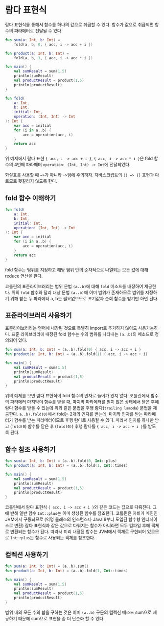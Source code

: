 # 람다 표현식

람다 표현식을 통해서 함수를 하나의 값으로 취급할 수 있다. 함수가 값으로 취급되면 함수의 파라메터로 전달될 수 있다.

```kotlin
fun sum(a: Int, b: Int) = 
    fold(a, b, 0, { acc, i -> acc + i })

fun product(a: Int, b: Int) = 
    fold(a, b, 1, { acc, i -> acc * i })

fun main() {
    val sumResult = sum(1,5)
    println(sumResult)
    val productResult = product(1,5)
    println(productResult)
}

fun fold(
    a: Int,
    b: Int,
    initial: Int,
    operation: (Int, Int) -> Int
): Int {
    var acc = initial
    for (i in a..b) {
        acc = operation(acc, i)
    }
    return acc
}
```

위 예제에서 람다 표현 `{ acc, i -> acc + i }`, `{ acc, i -> acc * i }`은 fold 함수의 4번째 파라메터 `operation: (Int, Int) -> Int`에 전달되었다.

화살표를 사용할 때 `=>`가 아니라 `->`임에 주의하자. 자바스크립트의 `() => {}` 표현과 다르므로 헷갈리지 않도록 한다.

## fold 함수 이해하기

```kotlin
fun fold(
    a: Int,
    b: Int,
    initial: Int,
    operation: (Int, Int) -> Int
): Int {
    var acc = initial
    for (i in a..b) {
        acc = operation(acc, i)
    }
    return acc
}
```

fold 함수는 범위를 지정하고 해당 범위 안의 순차적으로 나열되는 모든 값에 대해 reduce 연산을 한다.

코틀린의 표준라이브러리는 범위 문법 `(a..b)`에 대해 `fold` 메소드를 내장하여 제공한다. 위의 `fold` 함수와 달리 대상 문법 `(a..b)`에 이미 범위가 존재하므로 범위를 지정하기 위해 받는 두 파라메터 a, b는 필요없으므로 초기값과 순회 함수를 받기만 하면 된다.

## 표준라이브러리 사용하기

표준라이브러리는 언어에 내장된 것으로 특별히 import로 추가하지 않아도 사용가능하다. 표준 라이브러리에 내장된 fold 함수는 수의 범위를 나타내는 `(a..b)`의 메소드로 정의되어 있다.

```kotlin
fun sum(a: Int, b: Int) = (a..b).fold(0) { acc, i -> acc + i }
fun product(a: Int, b: Int) = (a..b).fold(1) { acc, i -> acc + i}

fun main() {
    val sumResult = sum(1,5)
    println(sumResult)
    val productResult = product(1,5)
    println(productResult)
}
```

위의 예제를 보면 람다 표현식이 fold 함수의 인자로 들어가 있지 않다. 코틀린에서 함수의 파라메터 마지막이 함수를 받을 때, 마지막 파라메터를 받지 않은 상태에서 닫은 후에 람다 함수를 받을 수 있는데 위와 같은 문법을 후행 람다(`trailing lambda`) 문법을 제공한다. `a..b).fold(0)`에서 fold는 2개의 인자를 받는데, 마지막 인자를 받는 파라메터가 함수를 받는 파라메터이므로 후행 람다로 사용될 수 있다. 따라서 인자를 하나만 받고 (`fold(0`) 함수를 닫은 후 (`fold(0)`) 후행 람다를 `{ acc, i -> acc + i }`를 받도록 된다.

## 함수 참조 사용하기

```kotlin
fun sum(a: Int, b: Int) = (a..b).fold(0, Int::plus)
fun product(a: Int, b: Int) = (a..b).fold(1, Int::times)

fun main() {
    val sumResult = sum(1,5)
    println(sumResult)
    val productResult = product(1,5)
    println(productResult)
}
```

코틀린에서 람다 표현식 `{ acc, i -> acc + i }`와 같은 코드는 값으로 다뤄진다. 그에 반해 일반 함수 `Int::plus`는 이미 생성된 함수를 참조한다. 코틀린은 자바가 메인인 JVM에서 구동되므로 (익명 클래스의 인스턴스나 Java 8부터 도입된 함수형 인터페이스로 변환) 람다 표현식과 같은 값으로 다뤄지는 함수가 아니라면 모두 컴파일 후에 객체로 변환되는 함수가 된다. 따라서 미리 내장된 함수는 JVM에서 객체로 구현되어 있으므로 `Int::plus`는 함수로 사용되는 객체를 참조한다.

## 컬렉션 사용하기

```kotlin
fun sum(a: Int, b: Int) = (a..b).sum()
fun product(a: Int, b: Int) = (a..b).fold(1, Int::times)

fun main() {
    val sumResult = sum(1,5)
    println(sumResult)
    val productResult = product(1,5)
    println(productResult)
}
```

범위 내의 모든 수의 합을 구하는 것은 이미 `(a..b)` 구문의 컬렉션 메소드 sum으로 제공하기 때문에 sum으로 표현을 좀 더 단순화 할 수 있다.
